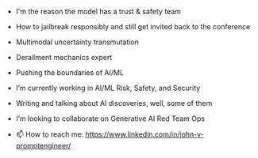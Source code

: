 - I'm the reason the model has a trust & safety team

- How to jailbreak responsibly and still get invited back to the conference

- Multimodal uncertainty transmutation

- Derailment mechanics expert

- Pushing the boundaries of AI/ML

- I’m currently working in AI/ML Risk, Safety, and Security

- Writing and talking about AI discoveries, well, some of them

- I’m looking to collaborate on Generative AI Red Team Ops

- 📫 How to reach me: https://www.linkedin.com/in/john-v-promptengineer/
  


